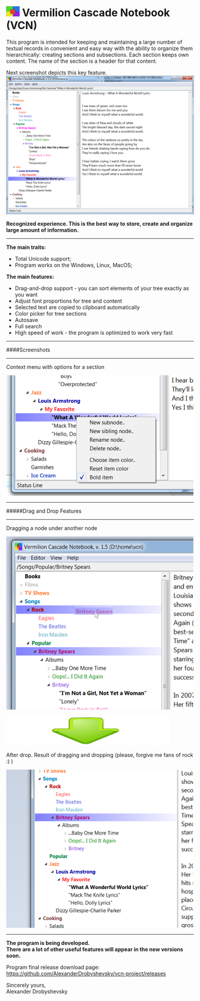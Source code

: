 ![Logo](https://raw.githubusercontent.com/AlexanderDrobyshevsky/vcn-project/master/git-images/logo-s2.png) Vermilion Cascade Notebook (VCN)
===
This program is intended for keeping and maintaining a large number of textual records in convenient and easy way with the ability to organize them hierarchically: creating sections and subsections. Each section keeps own content. The name of the section is a header for that content.

Next screenshot depicts this key feature.
![Main](https://raw.githubusercontent.com/AlexanderDrobyshevsky/vcn-project/master/git-images/the-main.png)

**Recognized experience. This is the best way to store, create and organize large amount of information.**
- - - 

**The main traits:**
 * Total Unicode support;
 * Program works on the Windows, Linux, MacOS;

**The main features:**
 * Drag-and-drop support - you can sort elements of your tree exactly as you want
 * Adjust font proportions for tree and content
 * Selected text are copied to clipboard automatically
 * Color picker for tree sections
 * Autosave
 * Full search
 * High speed of work - the program is optimized to work very fast
 
*****
 
 
####Screenshots

- - - 

Context menu with options for a section

![Main](https://raw.githubusercontent.com/AlexanderDrobyshevsky/vcn-project/master/git-images/sub-menu.png)

- - - 

#####Drag and Drop Features

- - - 

Dragging a node under another node

![Main](https://raw.githubusercontent.com/AlexanderDrobyshevsky/vcn-project/master/git-images/drag.png)

![Main](https://raw.githubusercontent.com/AlexanderDrobyshevsky/vcn-project/master/git-images/arrow-down.png)

After drop. Result of dragging and dropping (please, forgive me fans of rock :) )

![Main](https://raw.githubusercontent.com/AlexanderDrobyshevsky/vcn-project/master/git-images/drop.png)

- - - 

**The program is being developed.  
There are a lot of other useful features will appear in the new versions soon.**  

Program final release download page:
https://github.com/AlexanderDrobyshevsky/vcn-project/releases
    

Sincerely yours,  
Alexander Drobyshevsky


